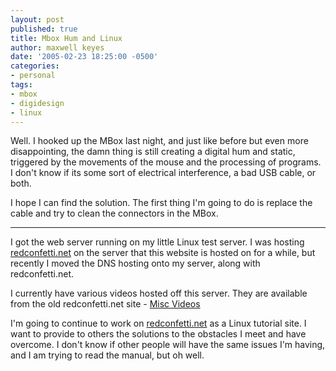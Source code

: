 ```yaml
---
layout: post
published: true
title: Mbox Hum and Linux
author: maxwell keyes
date: '2005-02-23 18:25:00 -0500'
categories:
- personal
tags:
- mbox
- digidesign
- linux
---
```


Well. I hooked up the MBox last night, and just like before but even more
disappointing, the damn thing is still creating a digital hum and static,
triggered by the movements of the mouse and the processing of programs. I don't
know if its some sort of electrical interference, a bad USB cable, or both.

I hope I can find the solution. The first thing I'm going to do is replace the
cable and try to clean the connectors in the MBox.

----

I got the web server running on my little Linux test server. I was hosting
[redconfetti.net](http://www.redconfetti.net/) on the server that this website
is hosted on for a while, but recently I moved the DNS hosting onto my server,
along with redconfetti.net.

I currently have various videos hosted off this server. They are available from
the old redconfetti.net site -
[Misc Videos](http://dime76.dizinc.com/~rednet/video/)

I'm going to continue to work on [redconfetti.net](http://www.redconfetti.net/)
as a Linux tutorial site. I want to provide to others the solutions to the
obstacles I meet and have overcome. I don't know if other people will have the
same issues I'm having, and I am trying to read the manual, but oh well.

